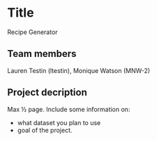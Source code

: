 # Title
Recipe Generator
## Team members
Lauren Testin (ltestin), Monique Watson (MNW-2)
## Project decription
Max ½ page. Include some information on:
- what dataset you plan to use
- goal of the project. 
